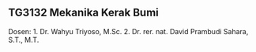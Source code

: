 ## TG3132 Mekanika Kerak Bumi
Dosen: 1. Dr. Wahyu Triyoso, M.Sc.
       2. Dr. rer. nat. David Prambudi Sahara, S.T., M.T.
